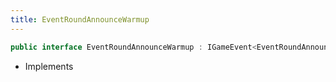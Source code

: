 ```yaml
---
title: EventRoundAnnounceWarmup
---
```


```csharp
public interface EventRoundAnnounceWarmup : IGameEvent<EventRoundAnnounceWarmup>
```

- Implements

